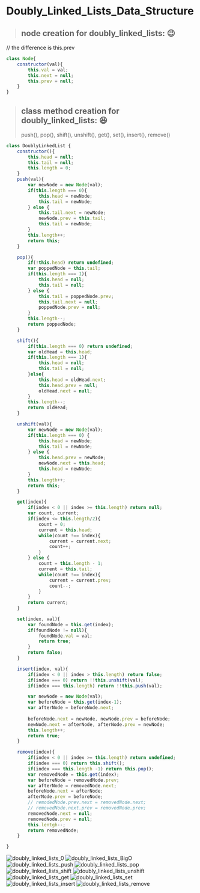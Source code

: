# Doubly_Linked_Lists_Data_Structure


> ## node creation for doubly_linked_lists: :wink:
// the difference is this.prev

``` js
class Node{
    constructor(val){
        this.val = val;
        this.next = null;
        this.prev = null;
    }
}
```

> ## class method creation for doubly_linked_lists: :laughing:
> push(), pop(), shift(), unshift(), get(), set(), insert(), remove()

``` js
class DoublyLinkedList {
    constructor(){
        this.head = null;
        this.tail = null;
        this.length = 0;
    }
    push(val){
        var newNode = new Node(val);
        if(this.length === 0){
            this.head = newNode;
            this.tail = newNode;
        } else {
            this.tail.next = newNode;
            newNode.prev = this.tail;
            this.tail = newNode;
        }
        this.length++;
        return this;
    }

    pop(){
        if(!this.head) return undefined;
        var poppedNode = this.tail;
        if(this.length === 1){
            this.head = null;
            this.tail = null;
        } else {
            this.tail = poppedNode.prev;
            this.tail.next = null;
            poppedNode.prev = null;
        }
        this.length--;
        return poppedNode;
    }

    shift(){
        if(this.length === 0) return undefined;
        var oldHead = this.head;
        if(this.length === 1){
            this.head = null;
            this.tail = null;
        }else{
            this.head = oldHead.next;
            this.head.prev = null;
            oldHead.next = null;
        }
        this.length--;
        return oldHead;
    }

    unshift(val){
        var newNode = new Node(val);
        if(this.length === 0) {
            this.head = newNode;
            this.tail = newNode;
        } else {
            this.head.prev = newNode;
            newNode.next = this.head;
            this.head = newNode;
        }
        this.length++;
        return this;
    }

    get(index){
        if(index < 0 || index >= this.length) return null;
        var count, current;
        if(index <= this.length/2){
            count = 0;
            current = this.head;
            while(count !== index){
                current = current.next;
                count++;
            }
        } else {
            count = this.length - 1;
            current = this.tail;
            while(count !== index){
                current = current.prev;
                count--;
            }
        }
        return current;
    }

    set(index, val){
        var foundNode = this.get(index);
        if(foundNode != null){
            foundNode.val = val;
            return true;
        }
        return false;
    }

    insert(index, val){
        if(index < 0 || index > this.length) return false;
        if(index === 0) return !!this.unshift(val);
        if(index === this.length) return !!this.push(val);

        var newNode = new Node(val);
        var beforeNode = this.get(index-1);
        var afterNode = beforeNode.next;
        
        beforeNode.next = newNode, newNode.prev = beforeNode;
        newNode.next = afterNode, afterNode.prev = newNode;
        this.length++;
        return true;
    }

    remove(index){
        if(index < 0 || index >= this.length) return undefined;
        if(index === 0) return this.shift();
        if(index === this.length -1) return this.pop();
        var removedNode = this.get(index);
        var beforeNode = removedNode.prev;
        var afterNode = removedNode.next;
        beforeNode.next = afterNode;
        afterNode.prev = beforeNode;
        // remodedNode.prev.next = removedNode.next;
        // removedNode.next.prev = removedNode.prev;
        removedNode.next = null;
        removedNode.prev = null;
        this.lentgh--;
        return removedNode;
    }

}

```

![doubly_linked_lists_0](https://github.com/NoriKaneshige/Doubly_Linked_Lists_Data_Structure/blob/master/doubly_linked_lists_0.png)
![doubly_linked_lists_BigO](https://github.com/NoriKaneshige/Doubly_Linked_Lists_Data_Structure/blob/master/doubly_linked_lists_BigO.png)
![doubly_linked_lists_push](https://github.com/NoriKaneshige/Doubly_Linked_Lists_Data_Structure/blob/master/doubly_linked_lists_push.png)
![doubly_linked_lists_pop](https://github.com/NoriKaneshige/Doubly_Linked_Lists_Data_Structure/blob/master/doubly_linked_lists_pop.png)
![doubly_linked_lists_shift](https://github.com/NoriKaneshige/Doubly_Linked_Lists_Data_Structure/blob/master/doubly_linked_lists_shift.png)
![doubly_linked_lists_unshift](https://github.com/NoriKaneshige/Doubly_Linked_Lists_Data_Structure/blob/master/doubly_linked_lists_unshift.png)
![doubly_linked_lists_get](https://github.com/NoriKaneshige/Doubly_Linked_Lists_Data_Structure/blob/master/doubly_linked_lists_get.png)
![doubly_linked_lists_set](https://github.com/NoriKaneshige/Doubly_Linked_Lists_Data_Structure/blob/master/doubly_linked_lists_set.png)
![doubly_linked_lists_insert](https://github.com/NoriKaneshige/Doubly_Linked_Lists_Data_Structure/blob/master/doubly_linked_lists_insert.png)
![doubly_linked_lists_remove](https://github.com/NoriKaneshige/Doubly_Linked_Lists_Data_Structure/blob/master/doubly_linked_lists_remove.png)
